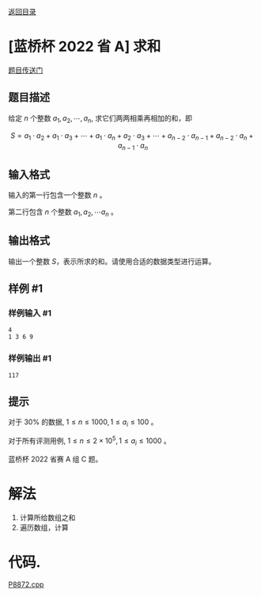 [返回目录](../readme.md)
# [蓝桥杯 2022 省 A] 求和
[题目传送门](https://www.luogu.com.cn/problem/P8772)

## 题目描述

给定 $n$ 个整数 $a_{1}, a_{2}, \cdots, a_{n}$, 求它们两两相乘再相加的和，即

$$
S=a_{1} \cdot a_{2}+a_{1} \cdot a_{3}+\cdots+a_{1} \cdot a_{n}+a_{2} \cdot a_{3}+\cdots+a_{n-2} \cdot a_{n-1}+a_{n-2} \cdot a_{n}+a_{n-1} \cdot a_{n}
$$

## 输入格式

输入的第一行包含一个整数 $n$ 。

第二行包含 $n$ 个整数 $a_{1}, a_{2}, \cdots a_{n}$ 。

## 输出格式

输出一个整数 $S$，表示所求的和。请使用合适的数据类型进行运算。

## 样例 #1

### 样例输入 #1

```
4
1 3 6 9
```

### 样例输出 #1

```
117
```

## 提示

对于 $30 \%$ 的数据, $1 \leq n \leq 1000,1 \leq a_{i} \leq 100$ 。

对于所有评测用例, $1 \leq n \leq 2\times10^5,1 \leq a_{i} \leq 1000$ 。 

蓝桥杯 2022 省赛 A 组 C 题。

# 解法
1. 计算所给数组之和
2. 遍历数组，计算

# 代码.
[P8872.cpp](./code/P8772.cpp)
